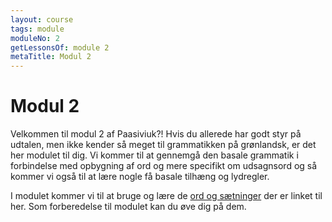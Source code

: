 ```yaml
---
layout: course
tags: module
moduleNo: 2
getLessonsOf: module 2
metaTitle: Modul 2
---
```

# Modul 2

Velkommen til modul 2 af Paasiviuk?! Hvis du allerede har godt styr på udtalen, men ikke kender så meget til grammatikken på grønlandsk, er det her modulet til dig. Vi kommer til at gennemgå den basale grammatik i forbindelse med opbygning af ord og mere specifikt om udsagnsord og så kommer vi også til at lære nogle få basale tilhæng og lydregler.

I modulet kommer vi til at bruge og lære de [ord og sætninger]({{'/kursus/modul-2/parloer'|url}}) der er linket til her. Som forberedelse til modulet kan du øve dig på dem.